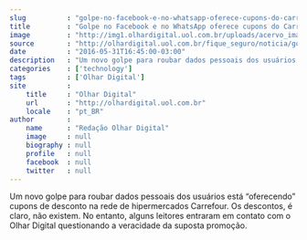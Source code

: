 ```yaml
---
slug          : "golpe-no-facebook-e-no-whatsapp-oferece-cupons-do-carrefour"
title         : "Golpe no Facebook e no WhatsApp oferece cupons do Carrefour"
image         : "http://img1.olhardigital.uol.com.br/uploads/acervo_imagens/2015/10/20151013140519_660_420.jpg"
source        : "http://olhardigital.uol.com.br/fique_seguro/noticia/golpe-no-facebook-e-no-whatsapp-oferece-cupons-do-carrefour/58863"
date          : "2016-05-31T16:45:00-03:00"
description   : "Um novo golpe para roubar dados pessoais dos usuários está “oferecendo” cupons de desconto na rede de hipermercados Carrefour. Os descontos, é claro, não existem. No entanto, alguns leitores entraram em contato com o Olhar Digital questionando a veracidade da suposta promoção."
categories    : ['technology']
tags          : ['Olhar Digital']
site          :
    title     : "Olhar Digital"
    url       : "http://olhardigital.uol.com.br"
    locale    : "pt_BR"
author        :
    name      : "Redação Olhar Digital"
    image     : null
    biography : null
    profile   : null
    facebook  : null
    twitter   : null
---
```


Um novo golpe para roubar dados pessoais dos usuários está “oferecendo” cupons de desconto na rede de hipermercados Carrefour. Os descontos, é claro, não existem. No entanto, alguns leitores entraram em contato com o Olhar Digital questionando a veracidade da suposta promoção.
